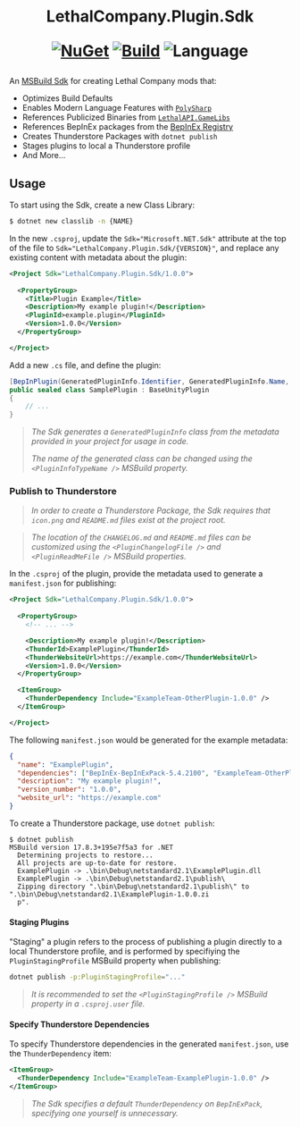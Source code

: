<h1 align="center">

**LethalCompany.Plugin.Sdk**

[![NuGet](https://img.shields.io/nuget/vpre/LethalCompany.Plugin.Sdk)](https://www.nuget.org/packages/LethalCompany.Plugin.Sdk)
[![Build](https://img.shields.io/github/actions/workflow/status/cryptoc1/lc-plugin-sdk/default.yml)](https://github.com/cryptoc1/lc-plugin-sdk/actions/workflows/default.yml)
![Language](https://img.shields.io/github/languages/top/cryptoc1/lc-plugin-sdk)

</h1>

An [MSBuild Sdk](https://learn.microsoft.com/en-us/visualstudio/msbuild/how-to-use-project-sdk?view=vs-2022) for creating Lethal Company mods that:

- Optimizes Build Defaults
- Enables Modern Language Features with [`PolySharp`](https://github.com/Sergio0694/PolySharp)
- References Publicized Binaries from [`LethalAPI.GameLibs`](https://github.com/dhkatz/LethalAPI.GameLibs)
- References BepInEx packages from the [BepInEx Registry](https://nuget.bepinex.dev/)
- Creates Thunderstore Packages with `dotnet publish`
- Stages plugins to local a Thunderstore profile
- And More...


## Usage

To start using the Sdk, create a new Class Library:
```bash
$ dotnet new classlib -n {NAME}
```

In the new `.csproj`, update the `Sdk="Microsoft.NET.Sdk"` attribute at the top of the file to `Sdk="LethalCompany.Plugin.Sdk/{VERSION}"`, and replace any existing content with metadata about the plugin:
```xml
<Project Sdk="LethalCompany.Plugin.Sdk/1.0.0">
  
  <PropertyGroup>
    <Title>Plugin Example</Title>
    <Description>My example plugin!</Description>
    <PluginId>example.plugin</PluginId>
    <Version>1.0.0</Version>
  </PropertyGroup>

</Project>
```

Add a new `.cs` file, and define the plugin:
```csharp
[BepInPlugin(GeneratedPluginInfo.Identifier, GeneratedPluginInfo.Name, GeneratedPluginInfo.Version)]
public sealed class SamplePlugin : BaseUnityPlugin
{
    // ...
}
```
> _The Sdk generates a `GeneratedPluginInfo` class from the metadata provided in your project for usage in code._
> 
> _The name of the generated class can be changed using the `<PluginInfoTypeName />` MSBuild property._


### Publish to Thunderstore

> _In order to create a Thunderstore Package, the Sdk requires that `icon.png` and `README.md` files exist at the project root._

> _The location of the `CHANGELOG.md` and `README.md` files can be customized using the `<PluginChangelogFile />` and `<PluginReadMeFile />` MSBuild properties._

In the `.csproj` of the plugin, provide the metadata used to generate a `manifest.json` for publishing:
```xml
<Project Sdk="LethalCompany.Plugin.Sdk/1.0.0">
  
  <PropertyGroup>
    <!-- ... -->

    <Description>My example plugin!</Description>
    <ThunderId>ExamplePlugin</ThunderId>
    <ThunderWebsiteUrl>https://example.com</ThunderWebsiteUrl>
    <Version>1.0.0</Version>
  </PropertyGroup>

  <ItemGroup>
    <ThunderDependency Include="ExampleTeam-OtherPlugin-1.0.0" />
  </ItemGroup>

</Project>
```

The following `manifest.json` would be generated for the example metadata:
```json
{
  "name": "ExamplePlugin",
  "dependencies": ["BepInEx-BepInExPack-5.4.2100", "ExampleTeam-OtherPlugin-1.0.0"],
  "description": "My example plugin!",
  "version_number": "1.0.0",
  "website_url": "https://example.com"
}
```

To create a Thunderstore package, use `dotnet publish`:
```
$ dotnet publish 
MSBuild version 17.8.3+195e7f5a3 for .NET
  Determining projects to restore...
  All projects are up-to-date for restore.
  ExamplePlugin -> .\bin\Debug\netstandard2.1\ExamplePlugin.dll
  ExamplePlugin -> .\bin\Debug\netstandard2.1\publish\
  Zipping directory ".\bin\Debug\netstandard2.1\publish\" to ".\bin\Debug\netstandard2.1\ExamplePlugin-1.0.0.zi
  p".
```

#### Staging Plugins

"Staging" a plugin refers to the process of publishing a plugin directly to a local Thunderstore profile, and is performed by specifiying the `PluginStagingProfile` MSBuild property when publishing:
```bash
dotnet publish -p:PluginStagingProfile="..."
```

> _It is recommended to set the `<PluginStagingProfile />` MSBuild property in a `.csproj.user` file._

#### Specify Thunderstore Dependencies

To specify Thunderstore dependencies in the generated `manifest.json`, use the `ThunderDependency` item:
```xml
<ItemGroup>
  <ThunderDependency Include="ExampleTeam-ExamplePlugin-1.0.0" />
</ItemGroup>
```

> _The Sdk specifies a default `ThunderDependency` on `BepInExPack`, specifying one yourself is unnecessary._